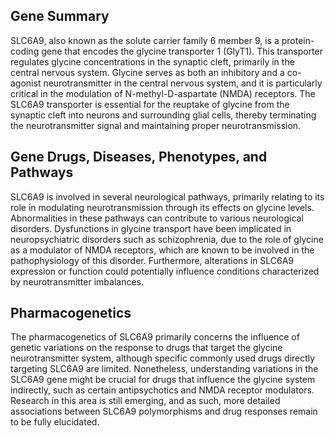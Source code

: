 ## Gene Summary
SLC6A9, also known as the solute carrier family 6 member 9, is a protein-coding gene that encodes the glycine transporter 1 (GlyT1). This transporter regulates glycine concentrations in the synaptic cleft, primarily in the central nervous system. Glycine serves as both an inhibitory and a co-agonist neurotransmitter in the central nervous system, and it is particularly critical in the modulation of N-methyl-D-aspartate (NMDA) receptors. The SLC6A9 transporter is essential for the reuptake of glycine from the synaptic cleft into neurons and surrounding glial cells, thereby terminating the neurotransmitter signal and maintaining proper neurotransmission.

## Gene Drugs, Diseases, Phenotypes, and Pathways
SLC6A9 is involved in several neurological pathways, primarily relating to its role in modulating neurotransmission through its effects on glycine levels. Abnormalities in these pathways can contribute to various neurological disorders. Dysfunctions in glycine transport have been implicated in neuropsychiatric disorders such as schizophrenia, due to the role of glycine as a modulator of NMDA receptors, which are known to be involved in the pathophysiology of this disorder. Furthermore, alterations in SLC6A9 expression or function could potentially influence conditions characterized by neurotransmitter imbalances.

## Pharmacogenetics
The pharmacogenetics of SLC6A9 primarily concerns the influence of genetic variations on the response to drugs that target the glycine neurotransmitter system, although specific commonly used drugs directly targeting SLC6A9 are limited. Nonetheless, understanding variations in the SLC6A9 gene might be crucial for drugs that influence the glycine system indirectly, such as certain antipsychotics and NMDA receptor modulators. Research in this area is still emerging, and as such, more detailed associations between SLC6A9 polymorphisms and drug responses remain to be fully elucidated.